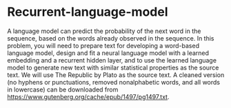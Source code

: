 # Recurrent-language-model
A language model can predict the probability of the next word in the sequence, based on the words already observed in the sequence. In this problem, you will need to prepare text for developing a word-based language model, design and fit a neural language model with a learned embedding and a recurrent hidden layer, and to use the learned language model to generate new text with similar statistical properties as the source text. We will use The Republic by Plato as the source text. A cleaned version (no hyphens or punctuations, removed nonalphabetic words, and all words in lowercase) can be downloaded from https://www.gutenberg.org/cache/epub/1497/pg1497.txt.
